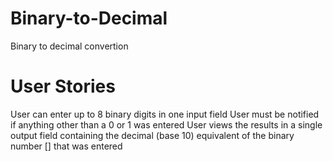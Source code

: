 # Binary-to-Decimal
Binary to decimal convertion

# User Stories
  User can enter up to 8 binary digits in one input field
  User must be notified if anything other than a 0 or 1 was entered
  User views the results in a single output field containing the decimal (base 10) equivalent of the binary number [] that was entered

